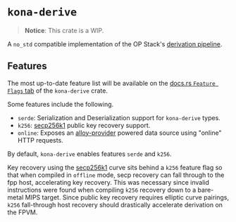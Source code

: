 # `kona-derive`

> **Notice**: This crate is a WIP.

A `no_std` compatible implementation of the OP Stack's [derivation pipeline][derive].

[derive]: (https://specs.optimism.io/protocol/derivation.html#l2-chain-derivation-specification).

## Features

The most up-to-date feature list will be available on the [docs.rs `Feature Flags` tab][ff] of the `kona-derive` crate.

Some features include the following.
- `serde`: Serialization and Deserialization support for `kona-derive` types.
- `k256`: [secp256k1][k] public key recovery support.
- `online`: Exposes an [alloy-provider][ap] powered data source using "online" HTTP requests.

By default, `kona-derive` enables features `serde` and `k256`.

Key recovery using the [secp256k1][k] curve sits behind a `k256` feature flag so that when compiled in `offline` mode,
secp recovery can fall through to the fpp host, accelerating key recovery. This was necessary since invalid instructions
were found when compiling `k256` recovery down to a bare-metal MIPS target. Since public key recovery requires elliptic
curve pairings, `k256` fall-through host recovery should drastically accelerate derivation on the FPVM.

[k]: https://en.bitcoin.it/wiki/Secp256k1 
[ap]: https://docs.rs/crate/alloy-providers/latest
[ff]: https://docs.rs/crate/kona-derive/latest/features
